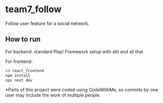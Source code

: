 # team7_follow

Follow user feature for a social network.

## How to run

For backend: standard Play! Framework setup with sbt and all that

For frontend: 
```bash
cd react_frontend
npm install
npx next dev
```

*Parts of this project were coded using CodeWithMe, so commits by one user may include the work of multiple people.
